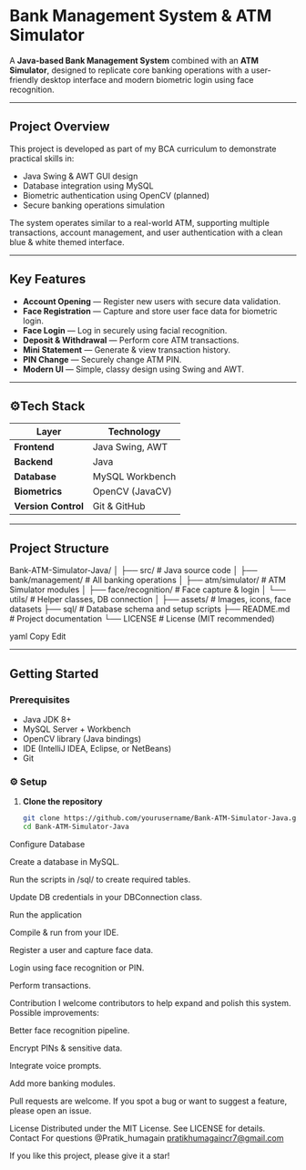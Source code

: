 #  Bank Management System & ATM Simulator

A **Java-based Bank Management System** combined with an **ATM Simulator**, designed to replicate core banking operations with a user-friendly desktop interface and modern biometric login using face recognition.

---

##  Project Overview

This project is developed as part of my BCA curriculum to demonstrate practical skills in:

- Java Swing & AWT GUI design
- Database integration using MySQL
- Biometric authentication using OpenCV (planned)
- Secure banking operations simulation

The system operates similar to a real-world ATM, supporting multiple transactions, account management, and user authentication with a clean blue & white themed interface.

---

##  Key Features

- **Account Opening** — Register new users with secure data validation.
- **Face Registration** — Capture and store user face data for biometric login.
- **Face Login** — Log in securely using facial recognition.
- **Deposit & Withdrawal** — Perform core ATM transactions.
- **Mini Statement** — Generate & view transaction history.
- **PIN Change** — Securely change ATM PIN.
- **Modern UI** — Simple, classy design using Swing and AWT.

---

## ⚙Tech Stack

| Layer            | Technology            |
|------------------|-----------------------|
| **Frontend**     | Java Swing, AWT       |
| **Backend**      | Java                  |
| **Database**     | MySQL Workbench       |
| **Biometrics**   | OpenCV (JavaCV)       |
| **Version Control** | Git & GitHub      |

---

##  Project Structure

Bank-ATM-Simulator-Java/
│
├── src/ # Java source code
│ ├── bank/management/ # All banking operations
│ ├── atm/simulator/ # ATM Simulator modules
│ ├── face/recognition/ # Face capture & login
│ └── utils/ # Helper classes, DB connection
│
├── assets/ # Images, icons, face datasets
├── sql/ # Database schema and setup scripts
├── README.md # Project documentation
└── LICENSE # License (MIT recommended)

yaml
Copy
Edit

---

##  Getting Started

###  Prerequisites

- Java JDK 8+  
- MySQL Server + Workbench  
- OpenCV library (Java bindings)  
- IDE (IntelliJ IDEA, Eclipse, or NetBeans)  
- Git

### ⚙ Setup

1. **Clone the repository**
   ```bash
   git clone https://github.com/yourusername/Bank-ATM-Simulator-Java.git
   cd Bank-ATM-Simulator-Java
Configure Database

Create a database in MySQL.

Run the scripts in /sql/ to create required tables.

Update DB credentials in your DBConnection class.

Run the application

Compile & run from your IDE.

Register a user and capture face data.

Login using face recognition or PIN.

Perform transactions.



 Contribution
I welcome contributors to help expand and polish this system. Possible improvements:

Better face recognition pipeline.

Encrypt PINs & sensitive data.

Integrate voice prompts.

Add more banking modules.

Pull requests are welcome.
If you spot a bug or want to suggest a feature, please open an issue.

License
Distributed under the MIT License. See LICENSE for details.
 Contact
For questions
@Pratik_humagain
pratikhumagaincr7@gmail.com

 If you like this project, please give it a star!
